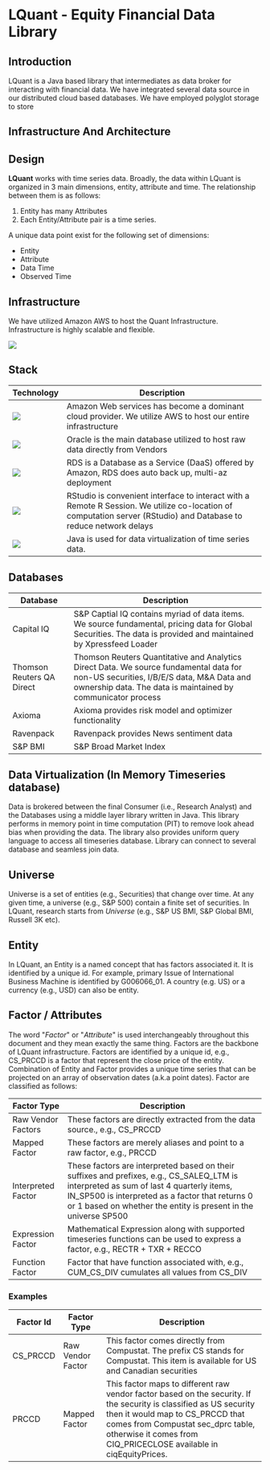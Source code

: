 # LQuant - Equity Financial Data Library


## Introduction

LQuant is a Java based library that intermediates as data broker for interacting with financial data. We have integrated several data source in our distributed cloud based databases. We have employed polyglot storage to store  


## Infrastructure And Architecture



## Design

**LQuant** works with time series data. Broadly, the data within LQuant is organized in 3 main dimensions, entity, attribute and time. The relationship between them is as follows:

1. Entity has many Attributes
2. Each Entity/Attribute pair is a time series.  


A unique data point exist for the following set of dimensions:

* Entity
* Attribute
* Data Time
* Observed Time




## Infrastructure

We have utilized Amazon AWS to host the Quant Infrastructure. Infrastructure is highly scalable and flexible. 

![](https://s3.amazonaws.com/lquant-images/QuantDataPipeline.png)

## Stack


| Technology | Description |
| -----------| ----------- |
|![](https://s3.amazonaws.com/lquant-images/AWS2-162x125.png)| Amazon Web services has become a dominant cloud provider. We utilize AWS to host our entire infrastructure|
|![](https://s3.amazonaws.com/lquant-images/Oracle-Logos.png)| Oracle is the main database utilized to host raw data directly from Vendors|
|![](https://s3.amazonaws.com/lquant-images/AmazonRDS.png)| RDS is a Database as a Service (DaaS) offered by Amazon, RDS does auto back up, multi-az deployment |
|![](https://s3.amazonaws.com/lquant-images/RStudio-Ball.png)| RStudio is convenient interface to interact with a Remote R Session. We utilize co-location of computation server (RStudio) and Database to reduce network delays|
|![](https://s3.amazonaws.com/lquant-images/Java_logo.png) | Java is used for data virtualization of time series data. |


## Databases
| Database | Description |
| ------ | ----------- |
|Capital IQ | S&P Captial IQ contains myriad of data items. We source fundamental, pricing data for Global Securities. The data is provided and maintained by Xpressfeed Loader|
|Thomson Reuters QA Direct | Thomson Reuters Quantitative and Analytics Direct Data. We source fundamental data for non-US securities, I/B/E/S data, M&A Data and ownership data. The data is maintained by communicator process |
|Axioma | Axioma provides risk model and optimizer functionality |
|Ravenpack | Ravenpack provides News sentiment data |
|S&P BMI | S&P Broad Market Index 


## Data Virtualization (In Memory Timeseries database)

Data is brokered between the final Consumer (i.e., Research Analyst) and the Databases using a middle layer library written in Java. This library performs in memory point in time computation (PIT) to remove look ahead bias when providing the data. The library also provides uniform query language to access all timeseries database. Library can connect to several database and seamless join data.  


## Universe

Universe is a set of entities (e.g., Securities) that change over time. At any given time, a universe (e.g., S&P 500) contain a finite set of securities. In LQuant, research starts from *Universe* (e.g., S&P US BMI, S&P Global BMI, Russell 3K etc). 

## Entity

In LQuant, an Entity is a named concept that has factors associated it. It is identified by a unique id. For example, primary Issue of International Business Machine is identified by G006066_01. A country (e.g. US) or a currency (e.g., USD) can also be entity. 


## Factor / Attributes

The word "*Factor*" or "*Attribute*" is used interchangeably throughout this document and they mean exactly the same thing.    Factors are the backbone of LQuant infrastructure. Factors are identified by a unique id, e.g., CS_PRCCD is a factor that represent the close price of the entity. Combination of Entity and Factor provides a unique time series that can be projected on an array of observation dates (a.k.a point dates). Factor are classified as follows:

| Factor Type | Description |
| ----------- | ----------- | 
| Raw Vendor Factors | These factors are directly extracted from the data source., e.g., CS_PRCCD |
| Mapped Factor | These factors are merely aliases and point to a raw factor, e.g., PRCCD | 
| Interpreted Factor | These factors are interpreted based on their suffixes and prefixes, e.g., CS_SALEQ_LTM is interpreted as sum of last 4 quarterly items,  IN_SP500 is interpreted as a factor that returns 0 or 1 based on whether the entity is present in the universe SP500|
| Expression Factor | Mathematical Expression along with supported timeseries functions can be used to express a factor, e.g., RECTR + TXR + RECCO |
| Function Factor | Factor that have function associated with, e.g., CUM_CS_DIV cumulates all values from CS_DIV |


### Examples
|Factor Id | Factor Type | Description |
| ---------| ----------- | ----------- |
| CS_PRCCD | Raw Vendor Factor | This factor comes directly from Compustat. The prefix CS stands for Compustat. This item is available for US and Canadian securities | 
| PRCCD    | Mapped Factor | This factor maps to different raw vendor factor based on the security. If the security is classified as US security then it would map to CS_PRCCD that comes from Compustat sec_dprc table, otherwise it comes from CIQ_PRICECLOSE available in ciqEquityPrices. 







 




